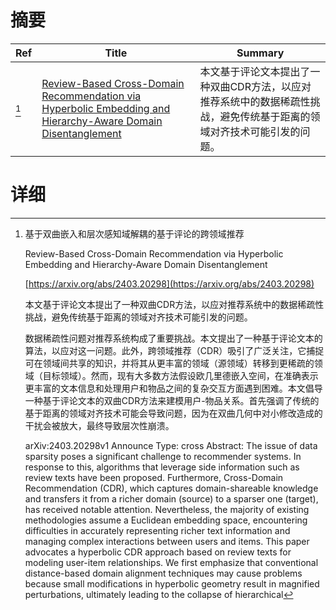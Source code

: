 # 摘要

| Ref | Title | Summary |
| --- | --- | --- |
| [^1] | [Review-Based Cross-Domain Recommendation via Hyperbolic Embedding and Hierarchy-Aware Domain Disentanglement](https://arxiv.org/abs/2403.20298) | 本文基于评论文本提出了一种双曲CDR方法，以应对推荐系统中的数据稀疏性挑战，避免传统基于距离的领域对齐技术可能引发的问题。 |

# 详细

[^1]: 基于双曲嵌入和层次感知域解耦的基于评论的跨领域推荐

    Review-Based Cross-Domain Recommendation via Hyperbolic Embedding and Hierarchy-Aware Domain Disentanglement

    [https://arxiv.org/abs/2403.20298](https://arxiv.org/abs/2403.20298)

    本文基于评论文本提出了一种双曲CDR方法，以应对推荐系统中的数据稀疏性挑战，避免传统基于距离的领域对齐技术可能引发的问题。

    

    数据稀疏性问题对推荐系统构成了重要挑战。本文提出了一种基于评论文本的算法，以应对这一问题。此外，跨领域推荐（CDR）吸引了广泛关注，它捕捉可在领域间共享的知识，并将其从更丰富的领域（源领域）转移到更稀疏的领域（目标领域）。然而，现有大多数方法假设欧几里德嵌入空间，在准确表示更丰富的文本信息和处理用户和物品之间的复杂交互方面遇到困难。本文倡导一种基于评论文本的双曲CDR方法来建模用户-物品关系。首先强调了传统的基于距离的领域对齐技术可能会导致问题，因为在双曲几何中对小修改造成的干扰会被放大，最终导致层次性崩溃。

    arXiv:2403.20298v1 Announce Type: cross  Abstract: The issue of data sparsity poses a significant challenge to recommender systems. In response to this, algorithms that leverage side information such as review texts have been proposed. Furthermore, Cross-Domain Recommendation (CDR), which captures domain-shareable knowledge and transfers it from a richer domain (source) to a sparser one (target), has received notable attention. Nevertheless, the majority of existing methodologies assume a Euclidean embedding space, encountering difficulties in accurately representing richer text information and managing complex interactions between users and items. This paper advocates a hyperbolic CDR approach based on review texts for modeling user-item relationships. We first emphasize that conventional distance-based domain alignment techniques may cause problems because small modifications in hyperbolic geometry result in magnified perturbations, ultimately leading to the collapse of hierarchical 
    

